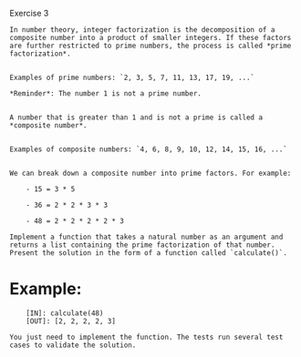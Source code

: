 Exercise 3

    In number theory, integer factorization is the decomposition of a composite number into a product of smaller integers. If these factors are further restricted to prime numbers, the process is called *prime factorization*.


    Examples of prime numbers: `2, 3, 5, 7, 11, 13, 17, 19, ...`

    *Reminder*: The number 1 is not a prime number.


    A number that is greater than 1 and is not a prime is called a *composite number*.


    Examples of composite numbers: `4, 6, 8, 9, 10, 12, 14, 15, 16, ...`


    We can break down a composite number into prime factors. For example:

        - 15 = 3 * 5

        - 36 = 2 * 2 * 3 * 3

        - 48 = 2 * 2 * 2 * 2 * 3

    Implement a function that takes a natural number as an argument and returns a list containing the prime factorization of that number. Present the solution in the form of a function called `calculate()`.


# Example:

```
    [IN]: calculate(48)
    [OUT]: [2, 2, 2, 2, 3]
```

    You just need to implement the function. The tests run several test cases to validate the solution.


